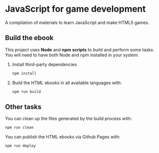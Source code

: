 # JavaScript for game development

A compilation of materials to learn JavaScript and make HTML5 games.

## Build the ebook

This project uses **Node** and **npm scripts** to build and perform some tasks. You will need to have both Node and npm installed in your system.

1. Install third-party dependencies

    ```sh
    npm install
    ```
2. Build the HTML ebooks in all available languages with:

    ```sh
    npm run build
    ```

## Other tasks

You can clean up the files generated by the build process with:

```sh
npm run clean
```

You can publish the HTML ebooks via Github Pages with:

```sh
npm run deploy
```
